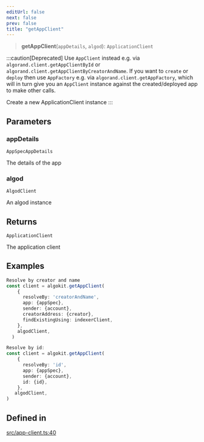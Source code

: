 ```yaml
---
editUrl: false
next: false
prev: false
title: "getAppClient"
---
```


> **getAppClient**(`appDetails`, `algod`): `ApplicationClient`

:::caution[Deprecated]
Use `AppClient` instead e.g. via `algorand.client.getAppClientById` or
`algorand.client.getAppClientByCreatorAndName`.
If you want to `create` or `deploy` then use `AppFactory` e.g. via `algorand.client.getAppFactory`,
which will in turn give you an `AppClient` instance against the created/deployed app to make other calls.

Create a new ApplicationClient instance
:::

## Parameters

### appDetails

`AppSpecAppDetails`

The details of the app

### algod

`AlgodClient`

An algod instance

## Returns

`ApplicationClient`

The application client

## Examples

```ts
Resolve by creator and name
const client = algokit.getAppClient(
    {
      resolveBy: 'creatorAndName',
      app: {appSpec},
      sender: {account},
      creatorAddress: {creator},
      findExistingUsing: indexerClient,
    },
    algodClient,
  )
```

```ts
Resolve by id:
const client = algokit.getAppClient(
    {
      resolveBy: 'id',
      app: {appSpec},
      sender: {account},
      id: {id},
    },
   algodClient,
)
```

## Defined in

[src/app-client.ts:40](https://github.com/algorandfoundation/algokit-utils-ts/blob/87156fe9637eca52c0bc9e840c5804088cb40974/src/app-client.ts#L40)
